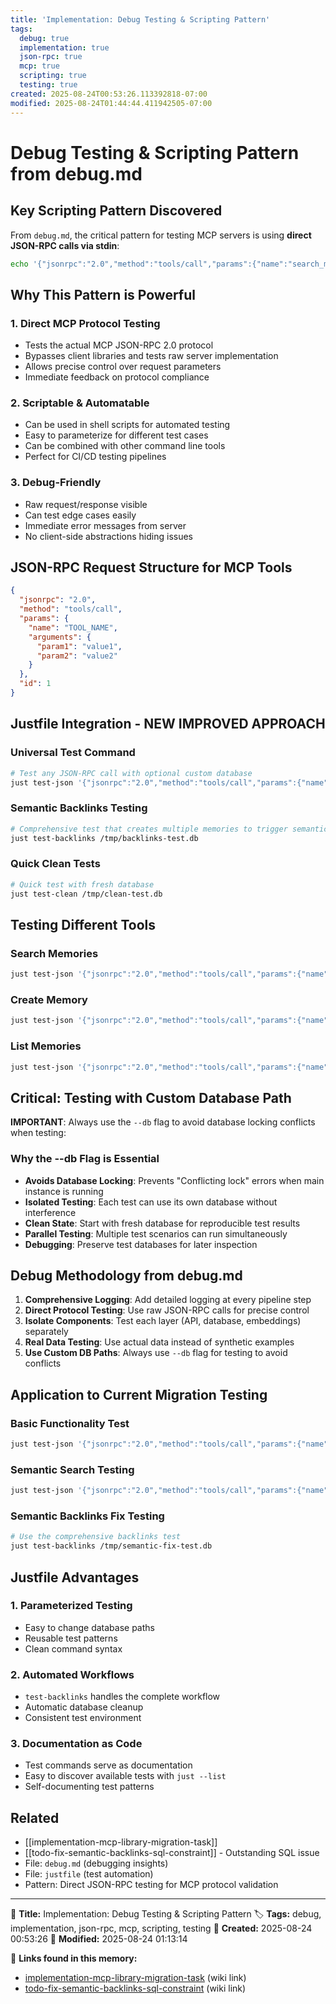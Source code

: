 ```yaml
---
title: 'Implementation: Debug Testing & Scripting Pattern'
tags:
  debug: true
  implementation: true
  json-rpc: true
  mcp: true
  scripting: true
  testing: true
created: 2025-08-24T00:53:26.113392818-07:00
modified: 2025-08-24T01:44:44.411942505-07:00
---
```


# Debug Testing & Scripting Pattern from debug.md

## Key Scripting Pattern Discovered

From `debug.md`, the critical pattern for testing MCP servers is using **direct JSON-RPC calls via stdin**:

```bash
echo '{"jsonrpc":"2.0","method":"tools/call","params":{"name":"search_memories","arguments":{"query":"medieval history"}},"id":1}' | ./simplemem
```

## Why This Pattern is Powerful

### 1. Direct MCP Protocol Testing
- Tests the actual MCP JSON-RPC 2.0 protocol
- Bypasses client libraries and tests raw server implementation
- Allows precise control over request parameters
- Immediate feedback on protocol compliance

### 2. Scriptable & Automatable  
- Can be used in shell scripts for automated testing
- Easy to parameterize for different test cases
- Can be combined with other command line tools
- Perfect for CI/CD testing pipelines

### 3. Debug-Friendly
- Raw request/response visible
- Can test edge cases easily
- Immediate error messages from server
- No client-side abstractions hiding issues

## JSON-RPC Request Structure for MCP Tools

```json
{
  "jsonrpc": "2.0",
  "method": "tools/call", 
  "params": {
    "name": "TOOL_NAME",
    "arguments": {
      "param1": "value1",
      "param2": "value2"
    }
  },
  "id": 1
}
```

## Justfile Integration - NEW IMPROVED APPROACH

### Universal Test Command
```bash
# Test any JSON-RPC call with optional custom database
just test-json '{"jsonrpc":"2.0","method":"tools/call","params":{"name":"list_memories","arguments":{}},"id":1}' /tmp/test.db
```

### Semantic Backlinks Testing
```bash
# Comprehensive test that creates multiple memories to trigger semantic linking
just test-backlinks /tmp/backlinks-test.db
```

### Quick Clean Tests
```bash
# Quick test with fresh database
just test-clean /tmp/clean-test.db
```

## Testing Different Tools

### Search Memories
```bash
just test-json '{"jsonrpc":"2.0","method":"tools/call","params":{"name":"search_memories","arguments":{"query":"search term"}},"id":1}' /tmp/test.db
```

### Create Memory
```bash
just test-json '{"jsonrpc":"2.0","method":"tools/call","params":{"name":"create_memory","arguments":{"name":"test-memory","content":"# Test\nContent here"}},"id":2}' /tmp/test.db
```

### List Memories
```bash
just test-json '{"jsonrpc":"2.0","method":"tools/call","params":{"name":"list_memories","arguments":{}},"id":3}' /tmp/test.db
```

## Critical: Testing with Custom Database Path

**IMPORTANT**: Always use the `--db` flag to avoid database locking conflicts when testing:

### Why the --db Flag is Essential
- **Avoids Database Locking**: Prevents "Conflicting lock" errors when main instance is running
- **Isolated Testing**: Each test can use its own database without interference
- **Clean State**: Start with fresh database for reproducible test results
- **Parallel Testing**: Multiple test scenarios can run simultaneously
- **Debugging**: Preserve test databases for later inspection

## Debug Methodology from debug.md

1. **Comprehensive Logging**: Add detailed logging at every pipeline step
2. **Direct Protocol Testing**: Use raw JSON-RPC calls for precise control
3. **Isolate Components**: Test each layer (API, database, embeddings) separately
4. **Real Data Testing**: Use actual data instead of synthetic examples
5. **Use Custom DB Paths**: Always use `--db` flag for testing to avoid conflicts

## Application to Current Migration Testing

### Basic Functionality Test
```bash
just test-json '{"jsonrpc":"2.0","method":"tools/call","params":{"name":"list_memories","arguments":{}},"id":1}' /tmp/migration-test.db
```

### Semantic Search Testing
```bash
just test-json '{"jsonrpc":"2.0","method":"tools/call","params":{"name":"search_memories","arguments":{"query":"MCP migration"}},"id":2}' /tmp/migration-test.db
```

### Semantic Backlinks Fix Testing
```bash
# Use the comprehensive backlinks test
just test-backlinks /tmp/semantic-fix-test.db
```

## Justfile Advantages

### 1. Parameterized Testing
- Easy to change database paths
- Reusable test patterns
- Clean command syntax

### 2. Automated Workflows
- `test-backlinks` handles the complete workflow
- Automatic database cleanup
- Consistent test environment

### 3. Documentation as Code
- Test commands serve as documentation
- Easy to discover available tests with `just --list`
- Self-documenting test patterns

## Related
- [[implementation-mcp-library-migration-task]]
- [[todo-fix-semantic-backlinks-sql-constraint]] - Outstanding SQL issue
- File: `debug.md` (debugging insights)
- File: `justfile` (test automation)
- Pattern: Direct JSON-RPC testing for MCP protocol validation

---
📝 **Title:** Implementation: Debug Testing & Scripting Pattern
🏷️ **Tags:** debug, implementation, json-rpc, mcp, scripting, testing
📅 **Created:** 2025-08-24 00:53:26
🔄 **Modified:** 2025-08-24 01:13:14

🔗 **Links found in this memory:**
- [implementation-mcp-library-migration-task](implementation-mcp-library-migration-task.md) (wiki link)
- [todo-fix-semantic-backlinks-sql-constraint](todo-fix-semantic-backlinks-sql-constraint.md) (wiki link)